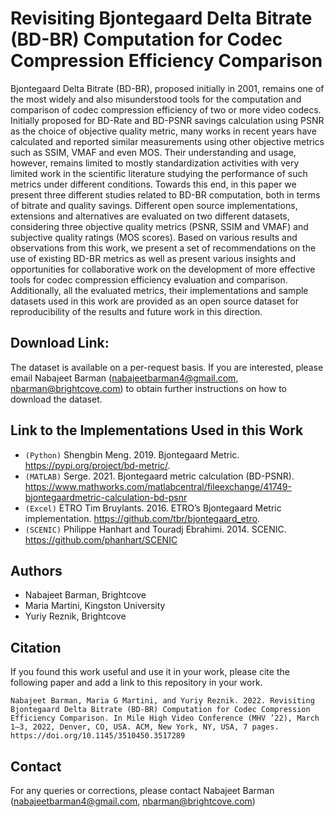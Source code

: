 # Revisiting Bjontegaard Delta Bitrate (BD-BR) Computation for Codec Compression Efficiency Comparison

Bjontegaard Delta Bitrate (BD-BR), proposed initially in 2001, remains one of the most widely and also misunderstood tools for the computation and comparison of codec compression efficiency of two or more video codecs. Initially proposed for BD-Rate and BD-PSNR savings calculation using PSNR as the choice of objective quality metric, many works in recent years have calculated and reported similar measurements using other objective metrics such as SSIM, VMAF and even MOS. Their understanding and usage, however, remains limited to mostly standardization activities with very limited work in the scientific literature studying the performance of such metrics under different conditions. Towards this end, in this paper we present three different studies related to BD-BR computation, both in terms of bitrate and quality savings. Different open source implementations, extensions and alternatives are evaluated on two different datasets, considering three objective quality metrics (PSNR, SSIM and VMAF) and subjective quality ratings (MOS scores). Based on various results and observations from this work, we present a set of recommendations on the use of existing BD-BR metrics as well as present various insights and opportunities for collaborative work on the development of more effective tools for codec compression efficiency evaluation and comparison. Additionally, all the evaluated metrics, their implementations and sample datasets used in this work are provided as an open source dataset for reproducibility of the results and future work in this direction.

## Download Link:

The dataset is available on a per-request basis. 
If you are interested, please email Nabajeet Barman (nabajeetbarman4@gmail.com, nbarman@brightcove.com) to obtain further instructions on how to download the dataset.

## Link to the Implementations Used in this Work

- ```(Python)``` Shengbin Meng. 2019. Bjontegaard Metric. https://pypi.org/project/bd-metric/.
- ```(MATLAB)``` Serge. 2021. Bjontegaard metric calculation (BD-PSNR). https://www.mathworks.com/matlabcentral/fileexchange/41749-bjontegaardmetric-calculation-bd-psnr
- ```(Excel)```  ETRO Tim Bruylants. 2016. ETRO’s Bjontegaard Metric implementation. https://github.com/tbr/bjontegaard_etro.
- ```(SCENIC)``` Philippe Hanhart and Touradj Ebrahimi. 2014. SCENIC. https://github.com/phanhart/SCENIC

## Authors

- Nabajeet Barman, Brightcove
- Maria Martini, Kingston University
- Yuriy Reznik, Brightcove


## Citation

If you found this work useful and use it in your work, please cite the following paper and add a link to this repository in your work.

``` Nabajeet Barman, Maria G Martini, and Yuriy Reznik. 2022. Revisiting Bjontegaard Delta Bitrate (BD-BR) Computation for Codec Compression Efficiency Comparison. In Mile High Video Conference (MHV ’22), March 1–3, 2022, Denver, CO, USA. ACM, New York, NY, USA, 7 pages. https://doi.org/10.1145/3510450.3517289 ```

## Contact

For any queries or corrections, please contact Nabajeet Barman (nabajeetbarman4@gmail.com, nbarman@brightcove.com)

